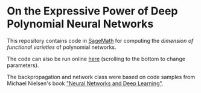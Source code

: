 On the Expressive Power of Deep Polynomial Neural Networks
==============================================


This repository contains code in [SageMath](http://www.sagemath.org/) for computing the *dimension of functional varieties* of polynomial networks. 

The code can also be run online [here](https://sagecell.sagemath.org/?z=eJzNWM1v2zYUvxfI_0A4h0qeItTpdgngQ9Auww4JhiHYDoIqUxIdM5ElgZIt20X_973HD4milXToqT7YMvn4Pn7vk5rNZhfvPlXbetcy0m4YqUX1zLKW7xnJ-ZaVDa9KUq3l3npXwk5V0oLsqeCsPeIOJSVru0q8hBfvZsju4t3dHVmSP-68xQf4fPQJuQS-wI2seclb_GFFjoQX77KCNg15UBy8KkXh_g3uEPjkbE2SBA8lidewYh2Qhp9YExB2qKuSle3yGqmJ_oD8R1C04E1LVitJulqRrCpbystGGlHutikTqHjJdqKCVV7ixsBEsKbWEBT0yERj7Dd2EnJXCdCAbuuCBYSrXRQ6MOloQ6LrgHwMyCLG_ZLwlnTVrshJygC0diMYu5ICDOOAdLzdjJVZcwG2KDJtBy-fyLXRPpCyGwZ7uSb72O8NbCjsImG74cLQLTQd2PNpJwSAWRwDknLasIZQwQjizmkBKMLhigzcTkxUkmXH-NOmPacWsFlti2MoA8IcQweGgH-iYV2SgpWe9JLvUMlFIJC_zp7WcEki1CPZ0lbwg3d3FxBQf-GTNTjniF6Vh6PFTRxjBEZKqf9F70g0Zi5fYXJQTA6B4nPitbIqurlaxMHA13cZmygGzubRocjZE8QJIjGi_0I8F80rcu3bebNmLAetOipynTrUSZW_WbsTMvhJtWuhBDiBjpG9WlHIII5ZAgRjf6LNKQRtb_PgHWO5hZ5csjWQcQmWKSyTuuqY8Doyh8VfkO_IYt_OT6n2iDew1gdtJWDVRiSl2QvUt1rDAe6qd0WBq8keEr4SyweQNQ0SJOwOsh3w8EqaFjQBBdVD5wNAgtVQNkBPTM5RAj8JmnN0GaKF4M4V1nNH9rwvr5CPq5UWAqwh4AZuZqPDDaEL1FV61IUEa5AsVxLTDAtlw7e8oGJgAZkMpXFASYkwaxrQ1SrUtdwcg1hwNMaoQMAcl7pUSwI0jZ0xQ4ZHMkoWvi1IWz6V32lYiqprPF8-ZlUBjyr1Upm_g1Gxy6-b4tcN_Loxv67npwGxGF7aqWWVWGwZFB0Iog5T67KAHGQxkh0KPNEAQtANikKGhkUa6CKdHtWDVXwlmze4nIhC_g0eb2TuOGndfD2BbJmig7GQqw5NE9K6ZmXunXwn222IRml_ej3dHQwN72HJt12DkYd-ITXMFcNGzooWa40TnGdRJwvJUpGfhZC9OcIA4vg6Dh_H-BYI7gH6xRPzrgO3-U0BewI-RTxeb2oHqkROUt8DzNjLCgZDXNvxhsHBKt9lrTcunAU4cAHKg0HyEPCtHWY9NsUENiN8ilfxKaA_LUYY6TJ-Xk7VYIgFexQi91NDHxZoCsYZQ-U0d485IYdZPNifGppXmYE0rEz3JusDfFS1QJHcwm5W1UfvPqwpzkaeH2L5gAKhCNDFwnJxKWyX4m5m72auw28jEZAM8brXT1-cGUADdDuNh46D11D5zIQEH4bYanzwZ4Whn23mFiJev3ol28Q0LlNRDsA8WHj8rkiukIZoGkTmXja_h58VFIPEnDyop1dDoyqrLYzfCfYEbx-QFztFzAwjGwbe2aBVmBPmAkTAELjUyfFhj1969HyxsIFrnxnb99pW46BGSsZNVOBfWV5Y_mfZsicm_lENyYMrTrRQkxBK3cf-2KcResaL9hG306HBv3iI4yENGqrix6pb94S4P1YoVhBdXpJHBupdXg6QZeram_T3XE_PvUnH83YDndD874vsAKl9Z37rotzUNGOja7K65FGR8lZQcTSjd8_EHrxKbJTmcvxd7fQZ6DEQlnQr70-7rRdtIXxKCdQWTpmeX5ahfUnp_8p7im-mZn37gF31rNc5yKiK4zDjpVxFk9dTQl_peX6IMX8Dd8Fo3MibNOr7m2xD8vh8oJZzPFIegOT8BmZxDXpmmvcQ5aaNyiPRWb4oqSqe9jI7w8fYZZLUvNwjJ7MQ1g3b5RWsQk9npkA806yCaarUSmJrdyZP2zQ0eYxnYDnRKinPdtGwGNjlw1w3mmQA9Uy43poQg5-UNrxBTb6jd9A7cHQqeg7IB6xdi3HJ47b2xklO4TPaJ-b-okKvv7gdopuAcJDcS_OjRTzNo0cg4gG5iR3_R-pCBkuo1rncvkbBSihjxI9j-SZrBw2krPR7kkG04_Po-dytN94zDlv-lMOVguM4m5_b0qefLjgyHV48R7jU82oif-g2lWYCAzjq_VjS-pOpWVKYNZK02kE71XXH20r66eozKmamBo0XVSVClcbrvUwYgWAymOkC2Vf-m5lUejxNObSKFfEKtpZXKIH9ytcnrbdO-thf4CuFlSlPHqPZRvYQNZ9AiVeV3DCx66XmcqvgH_yHpD_mhIC8P7x38_H9EpYsH48tp6OXuih6tuWl9_Vb8PWbv5yF4CIIH886H9heBZFI_ur2SNhnuyXyLX1iKK8Xbjd91ZDHLsYbrnp5qr5_ldddvee8pIryRRCGYZBv4oGN9WLtGo_2_-HK9wN9_z_8LR6M&lang=sage&interacts=eJyLjgUAARUAuQ==) (scrolling to the bottom to change parameters).


The backpropagation and network class were based on code samples from Michael Nielsen's book ["Neural Networks and Deep Learning"](http://neuralnetworksanddeeplearning.com/).